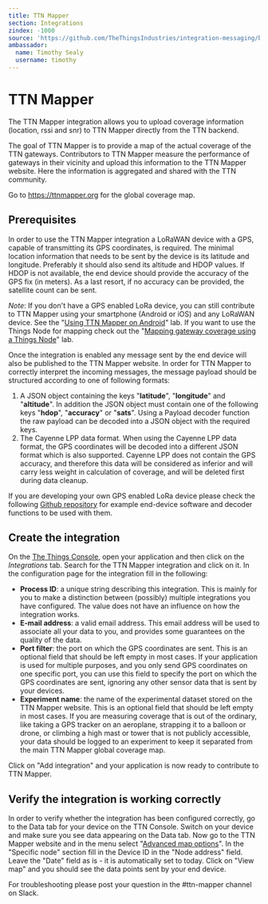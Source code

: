 ```yaml
---
title: TTN Mapper
section: Integrations
zindex: -1000
source: 'https://github.com/TheThingsIndustries/integration-messaging/blob/master/ttnmapper/README.md'
ambassador:
  name: Timothy Sealy
  username: timothy
---
```


# TTN Mapper
The TTN Mapper integration allows you to upload coverage information (location, rssi and snr) to TTN Mapper directly from the TTN backend.

The goal of TTN Mapper is to provide a map of the actual coverage of the TTN gateways. Contributors to TTN Mapper measure the performance of gateways in their vicinity and upload this information to the TTN Mapper website. Here the information is aggregated and shared with the TTN community.

Go to https://ttnmapper.org for the global coverage map.

## Prerequisites
In order to use the TTN Mapper integration a LoRaWAN device with a GPS, capable of transmitting its GPS coordinates, is required. The minimal location information that needs to be sent by the device is its latitude and longitude. Preferably it should also send its altitude and HDOP values. If HDOP is not available, the end device should provide the accuracy of the GPS fix (in meters). As a last resort, if no accuracy can be provided, the satellite count can be sent.

*Note*: If you don't have a GPS enabled LoRa device, you can still contribute to TTN Mapper using your smartphone (Android or iOS) and any LoRaWAN device. See the "[Using TTN Mapper on Android](https://www.thethingsnetwork.org/labs/story/using-ttnmapper-on-android)" lab. If you want to use the Things Node for mapping check out the "[Mapping gateway coverage using a Things Node](https://www.thethingsnetwork.org/labs/story/mapping-gateway-coverage-using-a-things-node)" lab.

Once the integration is enabled any message sent by the end device will also be published to the TTN Mapper website. In order for TTN Mapper to correctly interpret the incoming messages, the message payload should be structured according to one of following formats:
1. A JSON object containing the keys "**latitude**", "**longitude**" and "**altitude**". In addition the JSON object must contain one of the following keys "**hdop**", "**accuracy**" or "**sats**". Using a Payload decoder function the raw payload can be decoded into a JSON object with the required keys.
2. The Cayenne LPP data format. When using the Cayenne LPP data format, the GPS coordinates will be decoded into a different JSON format which is also supported. Cayenne LPP does not contain the GPS accuracy, and therefore this data will be considered as inferior and will carry less weight in calculation of coverage, and will be deleted first during data cleanup.

If you are developing your own GPS enabled LoRa device please check the following [Github repository](https://github.com/ttnmapper/gps-node-examples) for example end-device software and decoder functions to be used with them.

## Create the integration
On the [The Things Console](https://console.thethingsnetwork.org/), open your application and then click on the *Integrations* tab. Search for the TTN Mapper integration and click on it. In the configuration page for the integration fill in the following:

* **Process ID**: a unique string describing this integration. This is mainly for you to make a distinction between (possibly) multiple integrations you have configured. The value does not have an influence on how the integration works.
* **E-mail address**: a valid email address. This email address will be used to associate all your data to you, and provides some guarantees on the quality of the data.
* **Port filter**: the port on which the GPS coordinates are sent. This is an optional field that should be left empty in most cases. If your application is used for multiple purposes, and you only send GPS coordinates on one specific port, you can use this field to specify the port on which the GPS coordinates are sent, ignoring any other sensor data that is sent by your devices.
* **Experiment name**: the name of the experimental dataset stored on the TTN Mapper website. This is an optional field that should be left empty in most cases. If you are measuring coverage that is out of the ordinary, like taking a GPS tracker on an aeroplane, strapping it to a balloon or drone, or climbing a high mast or tower that is not publicly accessible, your data should be logged to an experiment to keep it separated from the main TTN Mapper global coverage map.

Click on "Add integration" and your application is now ready to contribute to TTN Mapper.

## Verify the integration is working correctly

In order to verify whether the integration has been configured correctly, go to the Data tab for your device on the TTN Console. Switch on your device and make sure you see data appearing on the Data tab. Now go to the TTN Mapper website and in the menu select "[Advanced map options](https://ttnmapper.org/special_maps.php)". In the "Specific node" section fill in the Device ID in the "Node address" field. Leave the "Date" field as is - it is automatically set to today. Click on "View map" and you should see the data points sent by your end device.

For troubleshooting please post your question in the #ttn-mapper channel on Slack.

